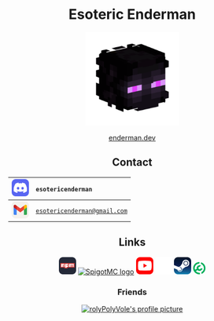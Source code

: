 <h1 align="center">Esoteric Enderman</h1>

<p align="center"><a href="https://www.github.com/esotericenderman"><img alt="My profile picture" src="./assets/images/profile.png" width="190" height="190"></a></p>

<p align="center"><a href="https://enderman.dev">enderman.dev</a></p>

<h2 align="center">Contact</h2>

<div align="center">

| <a href="https://discord.com/users/500690028960284672"><img src="./assets/images/icons/discord.svg" width="35" alt="Discord logo"></a>    | <code>esotericenderman</code>           |
|:------------------------------------------------------------------------------------------------------------------------------------------------------| :-------------------------------------- |
| <a href="https://www.gmail.com/"><img src="./assets/images/icons/email.svg" alt="Email logo" width="35"></a>                              | <code>esotericenderman@gmail.com</code> |

</div>

<h2 align="center">Links</h2>

<p align="center">
    <a href="https://www.npmjs.com/~esotericenderman"><img src="./assets/images/icons/npm.svg" alt="npm logo" width="35"></a>
    <a href="https://www.spigotmc.org/members/esotericenderman.2123396/"><img src="https://static.spigotmc.org/img/spigot.png" alt="SpigotMC logo" width="35"></a>
    <a href="https://www.youtube.com/@esotericenderman"><img src="./assets/images/icons/youtube.svg" alt="YouTube logo" width="35"></a>
    <a href="https://namemc.com/profile/esotericenderman.1"><img src="./assets/images/icons/namemc.svg" alt="NameMC logo" width="35"></a>
    <a href="https://steamcommunity.com/id/esotericenderman/"><img src="./assets/images/icons/steam.svg" alt="Steam logo" width="35"></a>
    <a href="https://modrinth.com/user/esotericenderman"><img src="./assets/images/icons/modrinth.svg" width="25"></a>
</p>

<h3 align="center">Friends</h3>

<p align="center"><a href="https://github.com/rolyPolyVole"><img src="https://github.com/rolyPolyVole.png" width="45" height="45" alt="rolyPolyVole's profile picture"></a></p>
